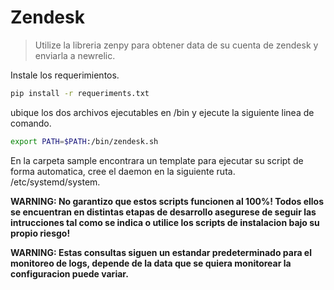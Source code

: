 # Zendesk

> Utilize la libreria zenpy para obtener data de su cuenta de zendesk y enviarla a newrelic.

Instale los requerimientos.
```sh
pip install -r requeriments.txt
```
ubique los dos archivos ejecutables en /bin y ejecute la siguiente linea de comando.
```sh
export PATH=$PATH:/bin/zendesk.sh
```
En la carpeta sample encontrara un template para ejecutar su script de forma automatica, cree el daemon  en la siguiente ruta.
/etc/systemd/system.

**WARNING: No garantizo que estos scripts funcionen al 100%! Todos ellos se encuentran en distintas etapas de desarrollo asegurese de seguir las intrucciones tal como se indica o utilice los scripts de instalacion bajo su propio riesgo!**

**WARNING: Estas consultas siguen un estandar predeterminado para el monitoreo de logs, depende de la data que se quiera monitorear la configuracion puede variar.**
